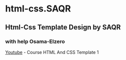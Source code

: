 # html-css.SAQR
## Html-Css Template Design by SAQR
### with help Osama-Elzero
[Youtube](https://www.youtube.com/playlist?list=PLDoPjvoNmBAzHSjcR-HnW9tnxyuye8KbF) - Course HTML And CSS Template 1
